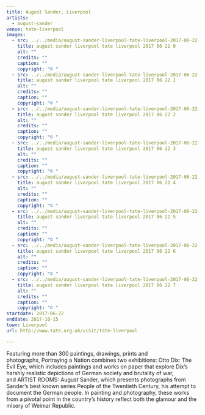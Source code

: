```yaml
---
title: August Sander, Liverpool
artists:
  - august-sander
venue: tate-liverpool
images:
  - src: ../../media/august-sander-liverpool-tate-liverpool-2017-06-22-0.webp
    title: august sander liverpool tate liverpool 2017 06 22 0
    alt: ""
    credits: ""
    caption: ""
    copyright: "© "
  - src: ../../media/august-sander-liverpool-tate-liverpool-2017-06-22-1.webp
    title: august sander liverpool tate liverpool 2017 06 22 1
    alt: ""
    credits: ""
    caption: ""
    copyright: "© "
  - src: ../../media/august-sander-liverpool-tate-liverpool-2017-06-22-2.webp
    title: august sander liverpool tate liverpool 2017 06 22 2
    alt: ""
    credits: ""
    caption: ""
    copyright: "© "
  - src: ../../media/august-sander-liverpool-tate-liverpool-2017-06-22-3.webp
    title: august sander liverpool tate liverpool 2017 06 22 3
    alt: ""
    credits: ""
    caption: ""
    copyright: "© "
  - src: ../../media/august-sander-liverpool-tate-liverpool-2017-06-22-4.webp
    title: august sander liverpool tate liverpool 2017 06 22 4
    alt: ""
    credits: ""
    caption: ""
    copyright: "© "
  - src: ../../media/august-sander-liverpool-tate-liverpool-2017-06-22-5.webp
    title: august sander liverpool tate liverpool 2017 06 22 5
    alt: ""
    credits: ""
    caption: ""
    copyright: "© "
  - src: ../../media/august-sander-liverpool-tate-liverpool-2017-06-22-6.webp
    title: august sander liverpool tate liverpool 2017 06 22 6
    alt: ""
    credits: ""
    caption: ""
    copyright: "© "
  - src: ../../media/august-sander-liverpool-tate-liverpool-2017-06-22-7.webp
    title: august sander liverpool tate liverpool 2017 06 22 7
    alt: ""
    credits: ""
    caption: ""
    copyright: "© "
startdate: 2017-06-22
enddate: 2017-10-15
town: Liverpool
url: http://www.tate.org.uk/visit/tate-liverpool

---
```


Featuring more than 300 paintings, drawings, prints and photographs, Portraying a Nation combines two exhibitions: Otto Dix: The Evil Eye, which includes paintings and works on paper that explore Dix’s harshly realistic depictions of German society and brutality of war, and ARTIST ROOMS: August Sander, which presents photographs from Sander’s best known series People of the Twentieth Century, his attempt to document the German people. In painting and photography, these works from a pivotal point in the country’s history reflect both the glamour and the misery of Weimar Republic.